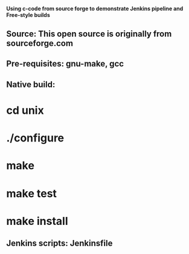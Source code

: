 #### Using c-code from source forge to demonstrate Jenkins pipeline and Free-style builds ####
## Source: This open source is originally from sourceforge.com
## Pre-requisites: gnu-make, gcc
## Native build:
#	cd unix
#	./configure
#	make
#	make test
#	make install

## Jenkins scripts: Jenkinsfile
